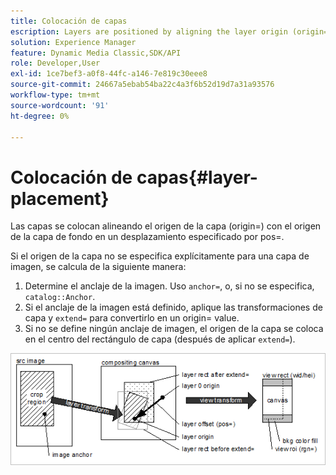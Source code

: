 ```yaml
---
title: Colocación de capas
escription: Layers are positioned by aligning the layer origin (origin=) with the background layer origin at an offset specified by pos=.
solution: Experience Manager
feature: Dynamic Media Classic,SDK/API
role: Developer,User
exl-id: 1ce7bef3-a0f8-44fc-a146-7e819c30eee8
source-git-commit: 24667a5ebab54ba22c4a3f6b52d19d7a31a93576
workflow-type: tm+mt
source-wordcount: '91'
ht-degree: 0%

---
```


# Colocación de capas{#layer-placement}

Las capas se colocan alineando el origen de la capa (origin=) con el origen de la capa de fondo en un desplazamiento especificado por pos=.

Si el origen de la capa no se especifica explícitamente para una capa de imagen, se calcula de la siguiente manera:

1. Determine el anclaje de la imagen. Uso `anchor=`, o, si no se especifica, `catalog::Anchor`.
1. Si el anclaje de la imagen está definido, aplique las transformaciones de capa y `extend=` para convertirlo en un origin= value.
1. Si no se define ningún anclaje de imagen, el origen de la capa se coloca en el centro del rectángulo de capa (después de aplicar `extend=`).

![Imagen de colocación de capas](assets/layerplacement.png)
